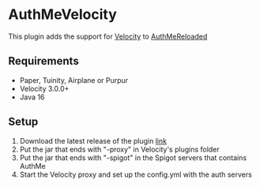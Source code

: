 # AuthMeVelocity

This plugin adds the support for [Velocity](https://velocitypowered.com/)
to [AuthMeReloaded](https://github.com/AuthMe/AuthMeReloaded)

## Requirements

- Paper, Tuinity, Airplane or Purpur
- Velocity 3.0.0+
- Java 16

## Setup

1. Download the latest release of the plugin [link](https://github.com/4drian3d/AuthMeVelocity/releases)
2. Put the jar that ends with "-proxy" in Velocity's plugins folder
3. Put the jar that ends with "-spigot" in the Spigot servers that contains AuthMe
4. Start the Velocity proxy and set up the config.yml with the auth servers
